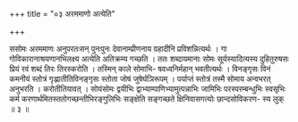 +++
title = "०३ अरममाणो अत्येति"

+++

ससोमः अरममाणः अनुपरतःसन् पुनःपुनः देवानाम्प्रीणनाय ग्रहादीनि प्रविशन्नित्यर्थः । गा गोविकारानाश्रयणानभिलक्ष्य अत्येति अतिक्रम्य गच्छति । ततः शब्दायमानाः सोमः सूर्यस्यादित्यस्य दुहितुरुषसः प्रियं रवं शब्दं तिरः तिरस्करोति । तस्मिन् काले सोमाभि- षवध्वनिर्महान् भवतीत्यर्थः । विनङ्गृसः विनं कमनीयं स्तोत्रं गृःह्णातीतिविनङ्गृसः स्तोता जोषं जुषेर्घञिरूपम् । पर्याप्तं स्तोत्रं तस्मै सोमाय अन्वभरत् अनुभरति । करोतीतियावत् । सोयंसोमः द्वयीभिः द्वाभ्याम्पाणिभ्यामुत्पन्नाभिः जामिभिः परस्परम्बन्धुभिः स्वसृभिः कर्म करणार्थमितस्ततोगच्छन्तीभिरङ्गुलिभिः सङ्क्षेति सङ्गच्छते क्षिनिवासगत्योः छान्दसोविकरण- स्य लुक् ॥ ३ ॥